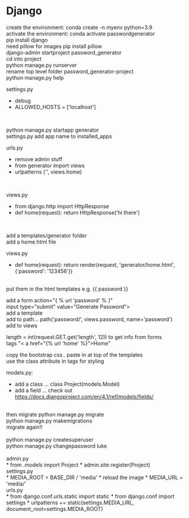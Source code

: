 # Django

create the environment: conda create -n myenv python=3.9<br>
activate the environment: conda activate passwordgenerator<br>
pip install django<br>
need pillow for images pip install pillow<br>
django-admin startproject password_generator<br>
cd into project<br>
python manage.py runserver<br>
rename top level folder password_generator-project<br>
python manage.py help<br>

settings.py<br>
* debug
* ALLOWED_HOSTS = \['localhost']
<br>

python manage.py startapp generator<br>
settings.py add app name to installed_apps<br>

urls.py<br>
* remove admin stuff
* from generator import views
* urlpatterns ('', views.home)
<br>

views.py<br>
* from django.http import HttpResponse
* def home(request): return HttpResponse('hi there')
<br>

add a templates/generator folder<br>
add a home.html file<br>

views.py<br>
* def home(request): return render(request, 'generator/home.html', {'password': '123456'})
<br>
put them in the html templates e.g. {{ password }}<br>

add a form action="{ % url 'password' % }"<br>
input type="submit" value="Generate Password"><br>
add a template<br>
add to path... path('password/', views.password, name='password')<br>
add to views<br>

length = int(request.GET.get('length', 12)) to get info from forms<br>
tags "< a href="{% url 'home' %}">Home</a>" <br>

copy the bootstrap css.. paste in at top of the templates<br>
use the class attribute in tags for styling<br>

models.py:<br>
* add a class ... class Project(models.Model)
* add a field ... check out https://docs.djangoproject.com/en/4.1/ref/models/fields/<br>
<br>
then migrate python manage.py migrate<br>
python manage.py makemigrations<br>
migrate again!!<br>
<br>
python manage.py createsuperuser<br>
python manage.py changepassword luke<br>
<br>
admin.py<br>
* from .models import Project
* admin.site.register(Project)
<br>
settings.py<br>
* MEDIA_ROOT = BASE_DIR / 'media'
* reload the image
* MEDIA_URL = 'media/'
<br>
urls.py<br>
* from django.conf.urls.static import static
* from django.conf import settings
* urlpatterns += static(settings.MEDIA_URL, document_root=settings.MEDIA_ROOT)

